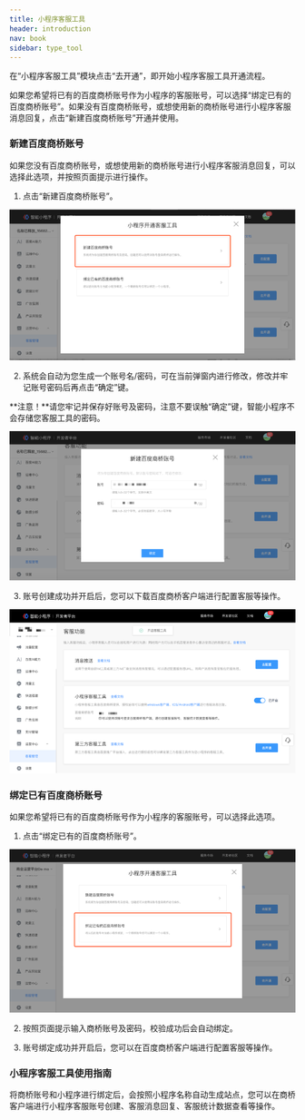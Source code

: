 ```yaml
---
title: 小程序客服工具
header: introduction
nav: book
sidebar: type_tool
---
```



在“小程序客服工具”模块点击“去开通”，即开始小程序客服工具开通流程。

如果您希望将已有的百度商桥账号作为小程序的客服账号，可以选择“绑定已有的百度商桥账号”。如果没有百度商桥账号，或想使用新的商桥账号进行小程序客服消息回复，点击“新建百度商桥账号”开通并使用。

### 新建百度商桥账号

如果您没有百度商桥账号，或想使用新的商桥账号进行小程序客服消息回复，可以选择此选项，并按照页面提示进行操作。

 1. 点击“新建百度商桥账号”。

![image-20190806193619756](../../img/introduction/contact/小程序客服工具图1.png)

 2. 系统会自动为您生成一个账号名/密码，可在当前弹窗内进行修改，修改并牢记账号密码后再点击“确定”键。

**注意！**请您牢记并保存好账号及密码，注意不要误触“确定”键，智能小程序不会存储您客服工具的密码。

![image-20190806193619756](../../img/introduction/contact/小程序客服工具图2.png)

3.	账号创建成功并开启后，您可以下载百度商桥客户端进行配置客服等操作。

![image-20190806193619756](../../img/introduction/contact/小程序客服工具图3.png)



### 绑定已有百度商桥账号

如果您希望将已有的百度商桥账号作为小程序的客服账号，可以选择此选项。

1.	点击“绑定已有的百度商桥账号”。

![image-20190806193619756](../../img/introduction/contact/小程序客服工具图4.png)

2.	按照页面提示输入商桥账号及密码，校验成功后会自动绑定。

3.	账号绑定成功并开启后，您可以在百度商桥客户端进行配置客服等操作。

### 小程序客服工具使用指南

将商桥账号和小程序进行绑定后，会按照小程序名称自动生成站点，您可以在商桥客户端进行小程序客服账号创建、客服消息回复、客服统计数据查看等操作。


